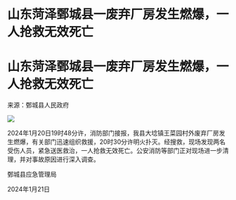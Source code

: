 # 山东菏泽鄄城县一废弃厂房发生燃爆，一人抢救无效死亡

# 山东菏泽鄄城县一废弃厂房发生燃爆，一人抢救无效死亡

来源：鄄城县人民政府

![](https://inews.gtimg.com/om_bt/OJuw0CiKDlUDnbdQiLAnNgnRrkJvnHZtsAfZzgsFEEmqkAA/1000)

2024年1月20日19时48分许，消防部门接报，我县大埝镇王菜园村外废弃厂房发生燃爆，有关部门迅速组织救援，20时30分许明火扑灭。经搜救，现场发现两名受伤人员，紧急送医救治，一人抢救无效死亡。公安消防等部门正对现场进一步清理，并对事故原因进行深入调查。

鄄城县应急管理局

2024年1月21日

